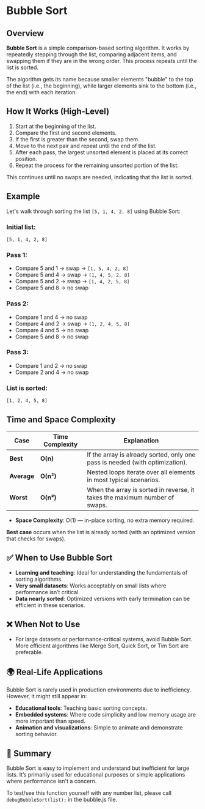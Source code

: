 # Bubble Sort

## Overview

**Bubble Sort** is a simple comparison-based sorting algorithm. It works by repeatedly stepping through the list, comparing adjacent items, and swapping them if they are in the wrong order. This process repeats until the list is sorted.

The algorithm gets its name because smaller elements "bubble" to the top of the list (i.e., the beginning), while larger elements sink to the bottom (i.e., the end) with each iteration.

## How It Works (High-Level)

1. Start at the beginning of the list.
2. Compare the first and second elements.
3. If the first is greater than the second, swap them.
4. Move to the next pair and repeat until the end of the list.
5. After each pass, the largest unsorted element is placed at its correct position.
6. Repeat the process for the remaining unsorted portion of the list.

This continues until no swaps are needed, indicating that the list is sorted.

## Example

Let's walk through sorting the list `[5, 1, 4, 2, 8]` using Bubble Sort:

### Initial list:

`[5, 1, 4, 2, 8]`

### Pass 1:

- Compare 5 and 1 → swap → `[1, 5, 4, 2, 8]`
- Compare 5 and 4 → swap → `[1, 4, 5, 2, 8]`
- Compare 5 and 2 → swap → `[1, 4, 2, 5, 8]`
- Compare 5 and 8 → no swap

### Pass 2:

- Compare 1 and 4 → no swap
- Compare 4 and 2 → swap → `[1, 2, 4, 5, 8]`
- Compare 4 and 5 → no swap
- Compare 5 and 8 → no swap

### Pass 3:

- Compare 1 and 2 → no swap
- Compare 2 and 4 → no swap

### List is sorted:

`[1, 2, 4, 5, 8]`

## Time and Space Complexity

| Case        | Time Complexity | Explanation                                                                  |
| ----------- | --------------- | ---------------------------------------------------------------------------- |
| **Best**    | **O(n)**        | If the array is already sorted, only one pass is needed (with optimization). |
| **Average** | **O(n²)**       | Nested loops iterate over all elements in most typical scenarios.            |
| **Worst**   | **O(n²)**       | When the array is sorted in reverse, it takes the maximum number of swaps.   |

- **Space Complexity**: O(1) — in-place sorting, no extra memory required.

**Best case** occurs when the list is already sorted (with an optimized version that checks for swaps).

## ✅ When to Use Bubble Sort

- **Learning and teaching**: Ideal for understanding the fundamentals of sorting algorithms.
- **Very small datasets**: Works acceptably on small lists where performance isn’t critical.
- **Data nearly sorted**: Optimized versions with early termination can be efficient in these scenarios.

## ❌ When Not to Use

- For large datasets or performance-critical systems, avoid Bubble Sort. More efficient algorithms like Merge Sort, Quick Sort, or Tim Sort are preferable.

## 🌍 Real-Life Applications

Bubble Sort is rarely used in production environments due to inefficiency. However, it might still appear in:

- **Educational tools**: Teaching basic sorting concepts.
- **Embedded systems**: Where code simplicity and low memory usage are more important than speed.
- **Animation and visualizations**: Simple to animate and demonstrate sorting behavior.

## 🧾 Summary

Bubble Sort is easy to implement and understand but inefficient for large lists. It’s primarily used for educational purposes or simple applications where performance isn't a concern.

To test/see this function yourself with any number list, please call `debugBubbleSort(list);` in the bubble.js file.

